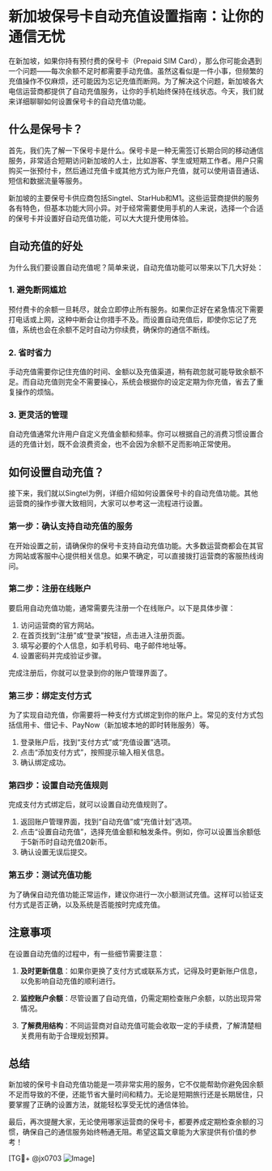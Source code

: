 # 新加坡保号卡自动充值设置指南：让你的通信无忧

在新加坡，如果你持有预付费的保号卡（Prepaid SIM Card），那么你可能会遇到一个问题——每次余额不足时都需要手动充值。虽然这看似是一件小事，但频繁的充值操作不仅麻烦，还可能因为忘记充值而断网。为了解决这个问题，新加坡各大电信运营商都提供了自动充值服务，让你的手机始终保持在线状态。今天，我们就来详细聊聊如何设置保号卡的自动充值功能。

## 什么是保号卡？

首先，我们先了解一下保号卡是什么。保号卡是一种无需签订长期合同的移动通信服务，非常适合短期访问新加坡的人士，比如游客、学生或短期工作者。用户只需购买一张预付卡，然后通过充值卡或其他方式为账户充值，就可以使用语音通话、短信和数据流量等服务。

新加坡的主要保号卡供应商包括Singtel、StarHub和M1。这些运营商提供的服务各有特色，但基本功能大同小异。对于经常需要使用手机的人来说，选择一个合适的保号卡并设置好自动充值功能，可以大大提升使用体验。

## 自动充值的好处

为什么我们要设置自动充值呢？简单来说，自动充值功能可以带来以下几大好处：

### 1. 避免断网尴尬
预付费卡的余额一旦耗尽，就会立即停止所有服务。如果你正好在紧急情况下需要打电话或上网，这种中断会让你措手不及。而设置自动充值后，即使你忘记了充值，系统也会在余额不足时自动为你续费，确保你的通信不断线。

### 2. 省时省力
手动充值需要你记住充值的时间、金额以及充值渠道，稍有疏忽就可能导致余额不足。而自动充值则完全不需要操心，系统会根据你的设定定期为你充值，省去了重复操作的烦恼。

### 3. 更灵活的管理
自动充值通常允许用户自定义充值金额和频率。你可以根据自己的消费习惯设置合适的充值计划，既不会浪费资金，也不会因为余额不足而影响正常使用。

## 如何设置自动充值？

接下来，我们就以Singtel为例，详细介绍如何设置保号卡的自动充值功能。其他运营商的操作步骤大致相同，大家可以参考这一流程进行设置。

### 第一步：确认支持自动充值的服务
在开始设置之前，请确保你的保号卡支持自动充值功能。大多数运营商都会在其官方网站或客服中心提供相关信息。如果不确定，可以直接拨打运营商的客服热线询问。

### 第二步：注册在线账户
要启用自动充值功能，通常需要先注册一个在线账户。以下是具体步骤：

1. 访问运营商的官方网站。
2. 在首页找到“注册”或“登录”按钮，点击进入注册页面。
3. 填写必要的个人信息，如手机号码、电子邮件地址等。
4. 设置密码并完成验证步骤。

完成注册后，你就可以登录到你的账户管理界面了。

### 第三步：绑定支付方式
为了实现自动充值，你需要将一种支付方式绑定到你的账户上。常见的支付方式包括信用卡、借记卡、PayNow（新加坡本地的即时转账服务）等。

1. 登录账户后，找到“支付方式”或“充值设置”选项。
2. 点击“添加支付方式”，按照提示输入相关信息。
3. 确认绑定成功。

### 第四步：设置自动充值规则
完成支付方式绑定后，就可以设置自动充值规则了。

1. 返回账户管理界面，找到“自动充值”或“充值计划”选项。
2. 点击“设置自动充值”，选择充值金额和触发条件。例如，你可以设置当余额低于5新币时自动充值20新币。
3. 确认设置无误后提交。

### 第五步：测试充值功能
为了确保自动充值功能正常运作，建议你进行一次小额测试充值。这样可以验证支付方式是否正确，以及系统是否能按时完成充值。

## 注意事项

在设置自动充值的过程中，有一些细节需要注意：

1. **及时更新信息**：如果你更换了支付方式或联系方式，记得及时更新账户信息，以免影响自动充值的顺利进行。
   
2. **监控账户余额**：尽管设置了自动充值，仍需定期检查账户余额，以防出现异常情况。

3. **了解费用结构**：不同运营商对自动充值可能会收取一定的手续费，了解清楚相关费用有助于合理规划预算。

## 总结

新加坡的保号卡自动充值功能是一项非常实用的服务，它不仅能帮助你避免因余额不足而导致的不便，还能节省大量时间和精力。无论是短期旅行还是长期居住，只要掌握了正确的设置方法，就能轻松享受无忧的通信体验。

最后，再次提醒大家，无论使用哪家运营商的保号卡，都要养成定期检查余额的习惯，确保自己的通信服务始终畅通无阻。希望这篇文章能为大家提供有价值的参考！

[TG💪+ @jx0703 ![Image](https://github.com/user-attachments/assets/dbca1d08-cadb-493c-b0ec-ad6f7a83f270)]